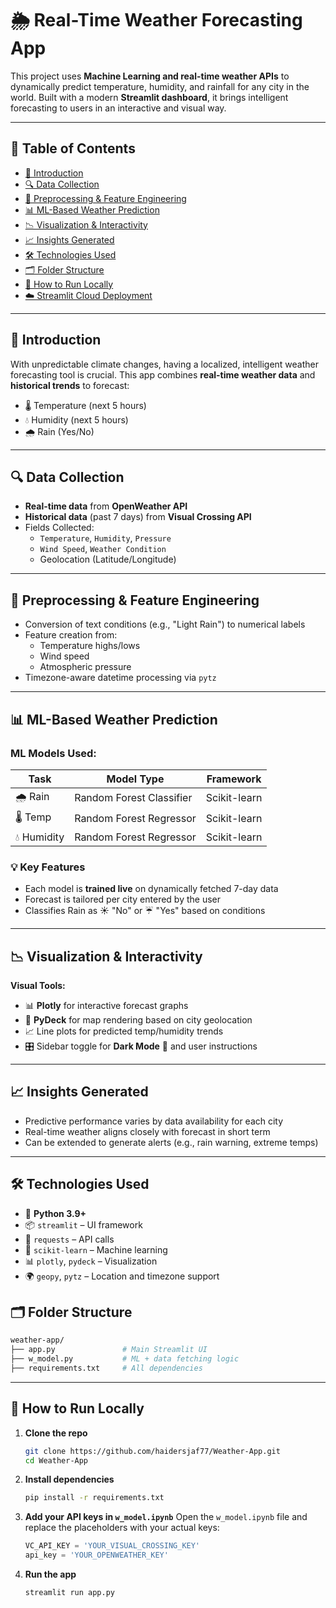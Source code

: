 # 🌦️ Real-Time Weather Forecasting App

This project uses **Machine Learning and real-time weather APIs** to dynamically predict temperature, humidity, and rainfall for any city in the world. Built with a modern **Streamlit dashboard**, it brings intelligent forecasting to users in an interactive and visual way.

---

## 📌 Table of Contents  
- [📖 Introduction](#📖-introduction)  
- [🔍 Data Collection](#🔍-data-collection)  
- [🧹 Preprocessing & Feature Engineering](#🧹-preprocessing--feature-engineering)  
- [📊 ML-Based Weather Prediction](#📊-ml-based-weather-prediction)  
- [📉 Visualization & Interactivity](#📉-visualization--interactivity)  
- [📈 Insights Generated](#📈-insights-generated)  
- [🛠️ Technologies Used](#🛠️-technologies-used)  
- [🗂️ Folder Structure](#🗂️-folder-structure)  
- [🚀 How to Run Locally](#🚀-how-to-run-locally)  
- [☁️ Streamlit Cloud Deployment](#☁️-streamlit-cloud-deployment)  

---

## 📖 Introduction  
With unpredictable climate changes, having a localized, intelligent weather forecasting tool is crucial. This app combines **real-time weather data** and **historical trends** to forecast:

- 🌡️ Temperature (next 5 hours)  
- 💧 Humidity (next 5 hours)  
- 🌧️ Rain (Yes/No)

---

## 🔍 Data Collection  

- **Real-time data** from **OpenWeather API**  
- **Historical data** (past 7 days) from **Visual Crossing API**  
- Fields Collected:
  - `Temperature`, `Humidity`, `Pressure`
  - `Wind Speed`, `Weather Condition`
  - Geolocation (Latitude/Longitude)

---

## 🧹 Preprocessing & Feature Engineering  

- Conversion of text conditions (e.g., "Light Rain") to numerical labels  
- Feature creation from:
  - Temperature highs/lows
  - Wind speed
  - Atmospheric pressure
- Timezone-aware datetime processing via `pytz`

---

## 📊 ML-Based Weather Prediction  

### ML Models Used:

| Task         | Model Type             | Framework       |
|--------------|------------------------|------------------|
| 🌧️ Rain      | Random Forest Classifier | Scikit-learn     |
| 🌡️ Temp      | Random Forest Regressor  | Scikit-learn     |
| 💧 Humidity  | Random Forest Regressor  | Scikit-learn     |

### 💡 Key Features

- Each model is **trained live** on dynamically fetched 7-day data  
- Forecast is tailored per city entered by the user  
- Classifies Rain as ☀️ "No" or ☔ "Yes" based on conditions

---

## 📉 Visualization & Interactivity  

**Visual Tools:**

- 📊 **Plotly** for interactive forecast graphs  
- 📍 **PyDeck** for map rendering based on city geolocation  
- 📈 Line plots for predicted temp/humidity trends  
- 🎛️ Sidebar toggle for **Dark Mode** 🌙 and user instructions  

---

## 📈 Insights Generated  

- Predictive performance varies by data availability for each city  
- Real-time weather aligns closely with forecast in short term  
- Can be extended to generate alerts (e.g., rain warning, extreme temps)

---

## 🛠️ Technologies Used  

- 🐍 **Python 3.9+**  
- 📦 `streamlit` – UI framework  
- 📡 `requests` – API calls  
- 🧠 `scikit-learn` – Machine learning  
- 📊 `plotly`, `pydeck` – Visualization  
- 🌍 `geopy`, `pytz` – Location and timezone support  

## 🗂️ Folder Structure

```bash
weather-app/
├── app.py               # Main Streamlit UI
├── w_model.py           # ML + data fetching logic
├── requirements.txt     # All dependencies
```
---

## 🚀 How to Run Locally

1. **Clone the repo**

   ```bash
   git clone https://github.com/haidersjaf77/Weather-App.git
   cd Weather-App
   ```

2. **Install dependencies**

   ```bash
   pip install -r requirements.txt
   ```

3. **Add your API keys in `w_model.ipynb`**
Open the `w_model.ipynb` file and replace the placeholders with your actual keys:

   ```python
   VC_API_KEY = 'YOUR_VISUAL_CROSSING_KEY'
   api_key = 'YOUR_OPENWEATHER_KEY'
   ```

4. **Run the app**

   ```bash
   streamlit run app.py
   ```

